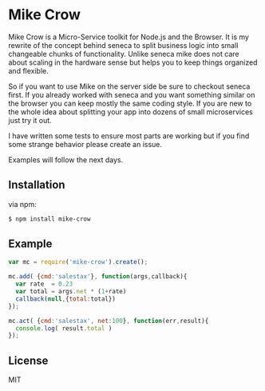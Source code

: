 # Mike Crow

Mike Crow is a Micro-Service toolkit for Node.js and the Browser.
It is my rewrite of the concept behind seneca to split business logic into small changeable chunks of functionality.
Unlike seneca mike does not care about scaling in the hardware sense but helps you to keep things organized and flexible.

So if you want to use Mike on the server side be sure to checkout seneca first.
If you already worked with seneca and you want something similar on the browser you can keep mostly the same coding style.
If you are new to the whole idea about splitting your app into dozens of small microservices just try it out.

I have written some tests to ensure most parts are working but if you find some strange behavior please create an issue.

Examples will follow the next days.

## Installation

via npm:

```bash
$ npm install mike-crow
```


## Example

```javascript
var mc = require('mike-crow').create();

mc.add( {cmd:'salestax'}, function(args,callback){
  var rate  = 0.23
  var total = args.net * (1+rate)
  callback(null,{total:total})
});

mc.act( {cmd:'salestax', net:100}, function(err,result){
  console.log( result.total )
});
```



## License

MIT
